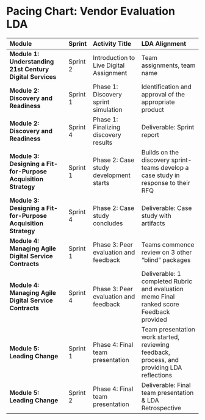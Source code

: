 # Pacing Chart: Vendor Evaluation LDA

| Module | Sprint | Activity Title | LDA Alignment |
| :---- | :---- | :---- | :---- |
| **Module 1: Understanding 21st Century Digital Services** | Sprint 2 | Introduction to Live Digital Assignment  | Team assignments, team name |
| **Module 2: Discovery and Readiness** | Sprint 1 | Phase 1: Discovery sprint simulation | Identification and approval of the appropriate product |
| **Module 2: Discovery and Readiness** | Sprint 4 | Phase 1: Finalizing discovery results | Deliverable: Sprint report |
| **Module 3: Designing a Fit-for-Purpose Acquisition Strategy** | Sprint 1 | Phase 2: Case study development starts | Builds on the discovery sprint- teams develop a case study in response to their RFQ |
| **Module 3: Designing a Fit-for-Purpose Acquisition Strategy** | Sprint 4 | Phase 2: Case study concludes | Deliverable: Case study with artifacts |
| **Module 4: Managing Agile Digital Service Contracts** | Sprint 1 | Phase 3: Peer evaluation and feedback | Teams commence review on 3 other “blind” packages |
| **Module 4: Managing Agile Digital Service Contracts** | Sprint 4 | Phase 3: Peer evaluation and feedback | Deliverable: 1 completed Rubric and evaluation memo Final ranked score Feedback provided |
| **Module 5: Leading Change** | Sprint 1 | Phase 4: Final team presentation | Team presentation work started, reviewing feedback, process, and providing LDA reflections |
| **Module 5: Leading Change** | Sprint 2 | Phase 4: Final team presentation | Deliverable: Final team presentation & LDA Retrospective |

